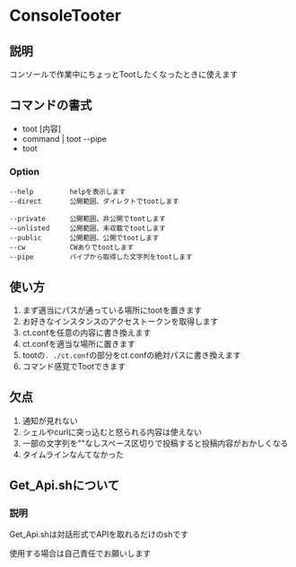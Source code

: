 # ConsoleTooter
## 説明
コンソールで作業中にちょっとTootしたくなったときに使えます      
## コマンドの書式
* toot [内容]       
* command | toot --pipe                  
* toot  
### Option
```
--help         helpを表示します                 
--direct       公開範囲、ダイレクトでtootします                              
--private      公開範囲、非公開でtootします                                      
--unlisted     公開範囲、未収載でtootします                                
--public       公開範囲、公開でtootします                                 
--cw           CWありでtootします
--pipe         パイプから取得した文字列をtootします
```
## 使い方
1. まず適当にパスが通っている場所にtootを置きます
2. お好きなインスタンスのアクセストークンを取得します
3. ct.confを任意の内容に書き換えます
4. ct.confを適当な場所に置きます
5. tootの```. ./ct.conf```の部分をct.confの絶対パスに書き換えます
6. コマンド感覚でTootできます
## 欠点
1. 通知が見れない
2. シェルやcurlに突っ込むと怒られる内容は使えない
3. 一部の文字列を""なしスペース区切りで投稿すると投稿内容がおかしくなる
4. タイムラインなんてなかった

## Get_Api.shについて
### 説明
Get_Api.shは対話形式でAPIを取れるだけのshです

使用する場合は自己責任でお願いします
